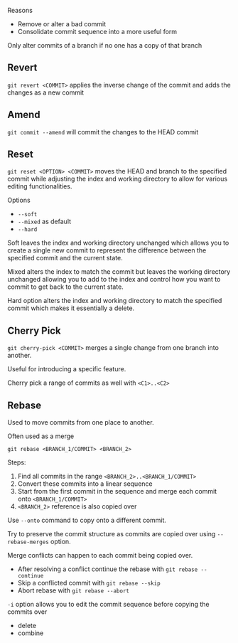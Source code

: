 
Reasons
- Remove or alter a bad commit
- Consolidate commit sequence into a more useful form

Only alter commits of a branch if no one has a copy of that branch


## Revert

`git revert <COMMIT>` applies the inverse change of the commit and adds the changes as a new commit


## Amend

`git commit --amend` will commit the changes to the HEAD commit


## Reset

`git reset <OPTION> <COMMIT>` moves the HEAD and branch to the specified commit while adjusting the index and working directory to allow for various editing functionalities.

Options
- `--soft`
- `--mixed` as default
- `--hard`

Soft leaves the index and working directory unchanged which allows you to create a single new commit to represent the difference between the specified commit and the current state.

Mixed alters the index to match the commit but leaves the working directory unchanged allowing you to add to the index and control how you want to commit to get back to the current state.

Hard option alters the index and working directory to match the specified commit which makes it essentially a delete.


## Cherry Pick

`git cherry-pick <COMMIT>` merges a single change from one branch into another.

Useful for introducing a specific feature.

Cherry pick a range of commits as well with `<C1>..<C2>`


## Rebase

Used to move commits from one place to another.

Often used as a merge

`git rebase <BRANCH_1/COMMIT> <BRANCH_2>`

Steps:
1. Find all commits in the range `<BRANCH_2>..<BRANCH_1/COMMIT>`
2. Convert these commits into a linear sequence
3. Start from the first commit in the sequence and merge each commit onto `<BRANCH_1/COMMIT>`
4. `<BRANCH_2>` reference is also copied over

Use `--onto` command to copy onto a different commit.

Try to preserve the commit structure as commits are copied over using `--rebase-merges` option.

Merge conflicts can happen to each commit being copied over. 
- After resolving a conflict continue the rebase with `git rebase --continue`
- Skip a conflicted commit with `git rebase --skip`
- Abort rebase with `git rebase --abort`

`-i` option allows you to edit the commit sequence before copying the commits over
- delete
- combine

